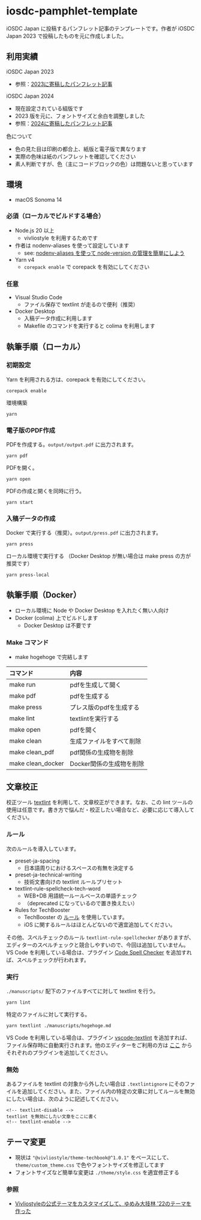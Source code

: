 # iosdc-pamphlet-template

iOSDC Japan に投稿するパンフレット記事のテンプレートです。作者が iOSDC Japan 2023 で投稿したものを元に作成しました。

## 利用実績

iOSDC Japan 2023

- 参照：[2023に寄稿したパンフレット記事](https://speakerdeck.com/mitsuharu/redux-saga-for-swift-contributed-to-iosdc-2023-pamphlet)

iOSDC Japan 2024

- 現在設定されている組版です
- 2023 版を元に、フォントサイズと余白を調整しました
- 参照：[2024に寄稿したパンフレット記事](https://speakerdeck.com/mitsuharu/iosdc-2024-pamphlet)

色について

- 色の見た目は印刷の都合上、紙版と電子版で異なります
- 実際の色味は紙のパンフレットを確認してください
- 素人判断ですが、色（主にコードブロックの色）は問題ないと思っています

## 環境

- macOS Sonoma 14

### 必須（ローカルでビルドする場合）

- Node.js 20 以上
  - vivliostyle を利用するためです
- 作者は nodenv-aliases を使って設定しています
  - see: [nodenv\-aliases を使って node\-version の管理を簡単にしよう](https://qiita.com/mitsuharu_e/items/d7005c52c9910ca0d366)
- Yarn v4
  - `corepack enable` で corepack を有効にしてください

### 任意

- Visual Studio Code
  - ファイル保存で textlint が走るので便利（推奨）
- Docker Desktop
  - 入稿データ作成に利用します
  - Makefile のコマンドを実行すると colima を利用します

## 執筆手順（ローカル）

### 初期設定

Yarn を利用される方は、corepack を有効にしてください。

```
corepack enable
```

環境構築

```shell
yarn
```

### 電子版のPDF作成

PDFを作成する。`output/output.pdf` に出力されます。

```shell
yarn pdf
```

PDFを開く。

```shell
yarn open
```

PDFの作成と開くを同時に行う。

```shell
yarn start
```

### 入稿データの作成

Docker で実行する（推奨）。`output/press.pdf` に出力されます。

```shell
yarn press
```

ローカル環境で実行する  （Docker Desktop が無い場合は make press の方が推奨です）

```shell
yarn press-local
```

## 執筆手順（Docker）

- ローカル環境に Node や Docker Desktop を入れたく無い人向け
- Docker (colima) 上でビルドします
  - Docker Desktop は不要です

### Make コマンド

- make hogehoge で完結します

|コマンド|内容|
|:--|:--|
| make run | pdfを生成して開く |
| make pdf | pdfを生成する |
| make press | プレス版のpdfを生成する |
| make lint | textlintを実行する |
| make open | pdfを開く |
| make clean | 生成ファイルをすべて削除 |
| make clean_pdf | pdf関係の生成物を削除 |
| make clean_docker | Docker関係の生成物を削除 |

## 文章校正

校正ツール [textlint](https://textlint.github.io/) を利用して、文章校正ができます。なお、この lint ツールの使用は任意です。書き方で悩んだ・校正したい場合など、必要に応じて導入してください。

### ルール

次のルールを導入しています。

- preset-ja-spacing
  - 日本語周りにおけるスペースの有無を決定する
- preset-ja-technical-writing
  - 技術文書向けの textlint ルールプリセット
- textlint-rule-spellcheck-tech-word
  - WEB+DB 用語統一ルールベースの単語チェック
  - （deprecated になっているので置き換えたい）
- Rules for TechBooster
  - TechBooster の [ルール](https://github.com/TechBooster/ReVIEW-Template/tree/master/prh-rules) を使用しています。
  - iOS に関するルールはほとんどないので適宜追加してください。

その他、スペルチェックのルール `textlint-rule-spellchecker` がありますが、エディターのスペルチェックと競合しやすいので、今回は追加していません。VS Code を利用している場合は、プラグイン [Code Spell Checker](https://marketplace.visualstudio.com/items?itemName=streetsidesoftware.code-spell-checker) を追加すれば、スペルチェックが行われます。

### 実行

`./manuscripts/` 配下のファイルすべてに対して textlint を行う。

```shell
yarn lint 
```

特定のファイルに対して実行する。

```shell
yarn textlint ./manuscripts/hogehoge.md
```

VS Code を利用している場合は、プラグイン [vscode\-textlint](https://marketplace.visualstudio.com/items?itemName=taichi.vscode-textlint) を追加すれば、ファイル保存時に自動実行されます。他のエディターをご利用の方は [ここ](https://textlint.github.io/docs/integrations.html) からそれぞれのプラグインを追加してください。

### 無効

あるファイルを textlint の対象から外したい場合は `.textlintignore` にそのファイルを追加してください。また、ファイル内の特定の文章に対してルールを無効にしたい場合は、次のように記述してください。

```text
<!-- textlint-disable -->
textlint を無効にしたい文章をここに書く
<!-- textlint-enable -->
```

## テーマ変更

- 現状は `"@vivliostyle/theme-techbook@^1.0.1"` をベースにして、`theme/custom_theme.css` で色やフォントサイズを修正してます
- フォントサイズなど簡単な変更は `./theme/style.css` を適宜修正する

### 参照

- [Vivliostyleの公式テーマをカスタマイズして、ゆめみ大技林 '22のテーマを作った](https://zenn.dev/macneko/articles/06aec138a357b9)
